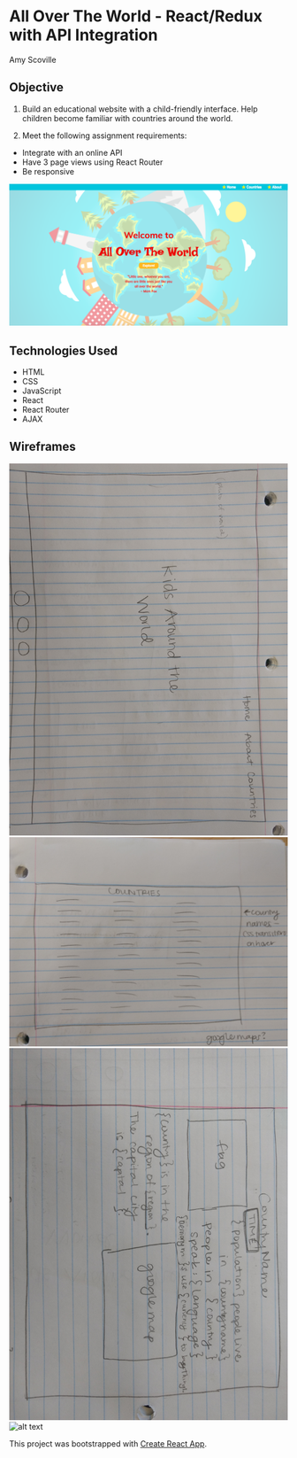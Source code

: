 # All Over The World - React/Redux with API Integration

Amy Scoville

## Objective

1) Build an educational website with a child-friendly interface. Help children become familiar with countries around the world.

2) Meet the following assignment requirements:
  * Integrate with an online API
  * Have 3 page views using React Router
  * Be responsive

![alt text](public/images/home.png)

## Technologies Used
* HTML
* CSS
* JavaScript
* React
* React Router
* AJAX

## Wireframes
![alt text](public/images/homepage-wireframe.jpg)
![alt text](public/images/countries-wireframe.jpg)
![alt text](public/images/country-wireframe.jpg)
![alt text](public/images/about-wireframe.png)


This project was bootstrapped with [Create React App](https://github.com/facebookincubator/create-react-app).
